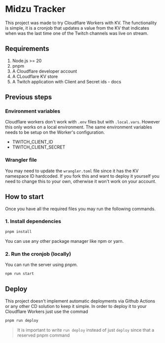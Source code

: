# Midzu Tracker

This project was made to try Cloudflare Workers with KV. The functionality is simple, it is a cronjob that updates a value from the KV that indicates when was the last time one of the Twitch channels was live on stream.

## Requirements

1. Node.js >= 20
1. pnpm
1. A Cloudflare developer account
1. A CLoudflare KV store
1. A Twitch application with Client and Secret ids - docs

## Previous steps

### Environment variables

Cloudflare workers don't work with `.env` files but with `.local.vars`. However this only works on a local environment. The same environment variables needs to be setup on the Worker's configuration.

- TWITCH_CLIENT_ID
- TWITCH_CLIENT_SECRET

### Wrangler file

You may need to update the `wrangler.toml` file since it has the KV namespace ID hardcoded. If you fork this and want to deploy it yourself you need to change this to your own, otherwise it won't work on your account.

## How to start

Once you have all the required files you may run the following commands.

### 1. Install dependencies

```bash
pnpm install
```

You can use any other package manager like npm or yarn.

### 2. Run the cronjob (locally)

You can run the server using pnpm.

```bash
npm run start
```

## Deploy

This project doesn't implement automatic deployments via Github Actions or any other CD solution to keep it simple. In order to deploy it to your Cloudflare Workers just use the commad

```bash
pnpm run deploy
```

> It is important to write `run deploy` instead of just `deploy` since that a reserved pnpm command
